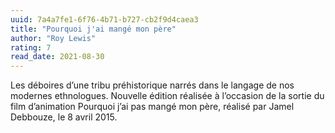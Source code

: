```yaml
---
uuid: 7a4a7fe1-6f76-4b71-b727-cb2f9d4caea3
title: "Pourquoi j'ai mangé mon père"
author: "Roy Lewis"
rating: 7
read_date: 2021-08-30
---
```


Les déboires d’une tribu préhistorique narrés dans le langage de nos modernes ethnologues. Nouvelle édition réalisée à l’occasion de la sortie du film d’animation Pourquoi j’ai pas mangé mon père, réalisé par Jamel Debbouze, le 8 avril 2015.